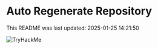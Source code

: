 # Auto Regenerate Repository

This README was last updated: 2025-01-25 14:21:50

 ![TryHackMe](https://tryhackme.com/badge/533634)